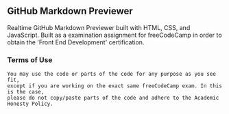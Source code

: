 ## GitHub Markdown Previewer

Realtime GitHub Markdown Previewer built with HTML, CSS, and JavaScript.
Built as a examination assignment for freeCodeCamp in order to obtain the 'Front End Development' certification.

### Terms of Use

```
You may use the code or parts of the code for any purpose as you see fit,
except if you are working on the exact same freeCodeCamp exam. In this is the case,
please do not copy/paste parts of the code and adhere to the Academic Honesty Policy.
```
